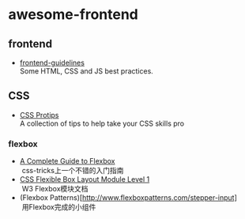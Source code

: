 ﻿# awesome-frontend
## frontend
* [frontend-guidelines](https://github.com/bendc/frontend-guidelines)  
  Some HTML, CSS and JS best practices.

## CSS
* [CSS Protips](https://github.com/AllThingsSmitty/css-protips)  
  A collection of tips to help take your CSS skills pro
### flexbox
* [A Complete Guide to Flexbox](https://css-tricks.com/snippets/css/a-guide-to-flexbox/)  
  css-tricks上一个不错的入门指南
* [CSS Flexible Box Layout Module Level 1](https://www.w3.org/TR/css-flexbox-1/)  
  W3 Flexbox模块文档
* (Flexbox Patterns)[http://www.flexboxpatterns.com/stepper-input]  
  用Flexbox完成的小组件

